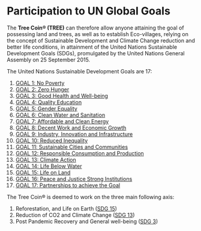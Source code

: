 # Participation to UN Global Goals



The **Tree Coin® (TREE)** can therefore allow anyone attaining the goal of possessing land and trees, as well as to establish Eco-villages, relying on the concept of Sustainable Development and Climate Change reduction and better life conditions, in attainment of the United Nations Sustainable Development Goals (SDGs), promulgated by the United Nations General Assembly on 25 September 2015.

The United Nations Sustainable Development Goals are 17:

1. [GOAL 1: No Poverty](https://www.un.org/development/desa/disabilities/?page\_id=6226\&preview=true)
2. [GOAL 2: Zero Hunger](http://www.un.org/development/desa/disabilities/envision2030-goal2.html)
3. [GOAL 3: Good Health and Well-being](http://www.un.org/development/desa/disabilities/envision2030-goal3.html)
4. [GOAL 4: Quality Education](http://www.un.org/development/desa/disabilities/envision2030-goal4.html)
5. [GOAL 5: Gender Equality](http://www.un.org/development/desa/disabilities/envision2030-goal5.html)
6. [GOAL 6: Clean Water and Sanitation](http://www.un.org/development/desa/disabilities/envision2030-goal6.html)
7. [GOAL 7: Affordable and Clean Energy](http://www.un.org/development/desa/disabilities/envision2030-goal7.html)
8. [GOAL 8: Decent Work and Economic Growth](http://www.un.org/development/desa/disabilities/envision2030-goal8.html)
9. [GOAL 9: Industry, Innovation and Infrastructure](http://www.un.org/development/desa/disabilities/envision2030-goal9.html)
10. [GOAL 10: Reduced Inequality](http://www.un.org/development/desa/disabilities/envision2030-goal10.html)
11. [GOAL 11: Sustainable Cities and Communities](http://www.un.org/development/desa/disabilities/envision2030-goal11.html)
12. [GOAL 12: Responsible Consumption and Production](http://www.un.org/development/desa/disabilities/envision2030-goal12.html)
13. [GOAL 13: Climate Action](http://www.un.org/development/desa/disabilities/envision2030-goal13.html)
14. [GOAL 14: Life Below Water](http://www.un.org/development/desa/disabilities/envision2030-goal14.html)
15. [GOAL 15: Life on Land](http://www.un.org/development/desa/disabilities/envision2030-goal15.html)
16. [GOAL 16: Peace and Justice Strong Institutions](http://www.un.org/development/desa/disabilities/envision2030-goal16.html)
17. [GOAL 17: Partnerships to achieve the Goal](http://www.un.org/development/desa/disabilities/envision2030-goal17.html)



The Tree Coin® is deemed to work on the three main following axis:

1. Reforestation, and Life on Earth ([SDG 15](https://en.wikipedia.org/wiki/Sustainable\_Development\_Goal\_15))
2. Reduction of CO2 and Climate Change ([SDG 13](https://en.wikipedia.org/wiki/Sustainable\_Development\_Goal\_13))
3. Post Pandemic Recovery and General well-being ([SDG 3](https://en.wikipedia.org/wiki/Sustainable\_Development\_Goal\_3))
